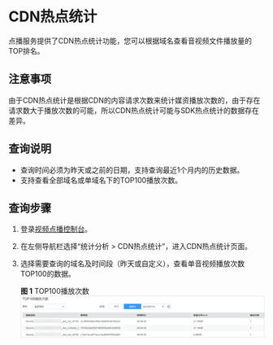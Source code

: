 # CDN热点统计<a name="vod010037"></a>

点播服务提供了CDN热点统计功能，您可以根据域名查看音视频文件播放量的TOP排名。

## 注意事项<a name="section11731327161710"></a>

由于CDN热点统计是根据CDN的内容请求次数来统计媒资播放次数的，由于存在请求数大于播放次数的可能，所以CDN热点统计可能与SDK热点统计的数据存在差异。

## 查询说明<a name="section187505915212"></a>

-   查询时间必须为昨天或之前的日期，支持查询最近1个月内的历史数据。
-   支持查看全部域名或单域名下的TOP100播放次数。

## 查询步骤<a name="section12170116113116"></a>

1.  登录[视频点播控制台](https://console.huaweicloud.com/vod)。
2.  在左侧导航栏选择“统计分析 \> CDN热点统计”，进入CDN热点统计页面。
3.  选择需要查询的域名及时间段（昨天或自定义），查看单音视频播放次数TOP100的数据。

    **图 1**  TOP100播放次数<a name="fig69237214387"></a>  
    ![](figures/TOP100播放次数.png "TOP100播放次数")


